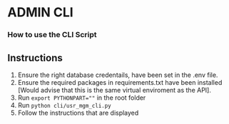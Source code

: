 # ADMIN CLI

### How to use the CLI Script

## Instructions

1. Ensure the right database credentails, have been set in the .env file.
2. Ensure the required packages in requirements.txt have been installed [Would advise that this is the same virtual enviroment as the API].
3. Run `export PYTHONPART=""` in the root folder
4. Run `python cli/usr_mgm_cli.py`
5. Follow the instructions that are displayed
